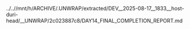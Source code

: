 ../..//mnt/h/ARCHIVE/.UNWRAP/extracted/DEV__2025-08-17__1833__host-duri-head/__UNWRAP/2c023887c8/DAY14_FINAL_COMPLETION_REPORT.md